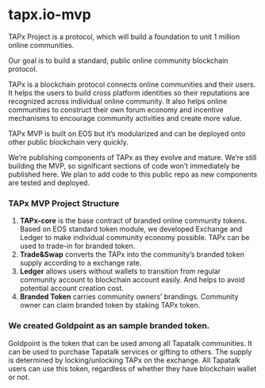 # tapx.io-mvp
TAPx Project is a protocol, which will build a foundation to unit 1 million online communities.

Our goal is to build a standard, public online community blockchain protocol.

TAPx is a blockchain protocol connects online communities and their users. It helps the users to build cross platform identities so their reputations are recognized across individual online community. It also helps online communities to construct their own forum economy and incentive mechanisms to encourage community activities and create more value.

TAPx MVP is built on EOS but it’s modularized and can be deployed onto other public blockchain very quickly.

We’re publishing components of TAPx  as they evolve and mature. We’re still building the MVP, so significant sections of code won’t immediately be published here. We plan to add code to this public repo as new components are tested and deployed.

### TAPx MVP Project Structure
  1. **TAPx-core** is the base contract of branded online community tokens. Based on EOS standard token module, we developed Exchange and Ledger to make individual community economy possible. TAPx can be used to trade-in for branded token.
  2. **Trade&Swap** converts the TAPx into the community’s branded token supply according to a exchange rate.
  3. **Ledger** allows users without wallets to transition from regular community account to blockchain account easily. And helps to avoid potential account creation cost.
  4. **Branded Token** carries community owners’ brandings. Community owner can claim branded token by staking TAPx token.

### We created Goldpoint as an sample branded token.

Goldpoint is the token that can be used among all Tapatalk communities. It can be used to purchase Tapatalk services or gifting to others. The supply is determined by locking/unlocking TAPx on the exchange. All Tapatalk users can use this token, regardless of whether they have blockchain wallet or not.
